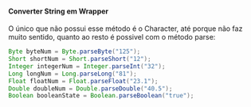 #### Converter String em Wrapper

O único que não possui esse método é o Character, até porque não faz muito sentido, quanto ao resto é possivel com o método parse:

```java
Byte byteNum = Byte.parseByte("125");
Short shortNum = Short.parseShort("12");
Integer integerNum = Integer.parseInt("32");
Long longNum = Long.parseLong("81");
Float floatNum = Float.parseFloat("23.1");
Double doubleNum = Double.parseDouble("40.5");
Boolean booleanState = Boolean.parseBoolean("true");
```